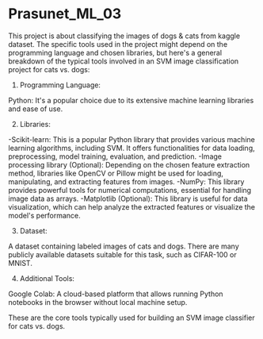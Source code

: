 # Prasunet_ML_03
This project is about classifying the images of dogs & cats from kaggle dataset.
The specific tools used in the project might depend on the programming language and chosen libraries, but here's a general breakdown of the typical tools involved in an SVM image classification project for cats vs. dogs:

1. Programming Language:

Python: It's a popular choice due to its extensive machine learning libraries and ease of use.

2. Libraries:

-Scikit-learn: This is a popular Python library that provides various machine learning algorithms, including SVM. It offers functionalities for data loading, preprocessing, model training, evaluation, and prediction.
-Image processing library (Optional): Depending on the chosen feature extraction method, libraries like OpenCV or Pillow might be used for loading, manipulating, and extracting features from images.
-NumPy: This library provides powerful tools for numerical computations, essential for handling image data as arrays.
-Matplotlib (Optional): This library is useful for data visualization, which can help analyze the extracted features or visualize the model's performance.

3. Dataset:

A dataset containing labeled images of cats and dogs. There are many publicly available datasets suitable for this task, such as CIFAR-100 or MNIST.

4. Additional Tools:

Google Colab:  A cloud-based platform that allows running Python notebooks in the browser without local machine setup.

These are the core tools typically used for building an SVM image classifier for cats vs. dogs.

